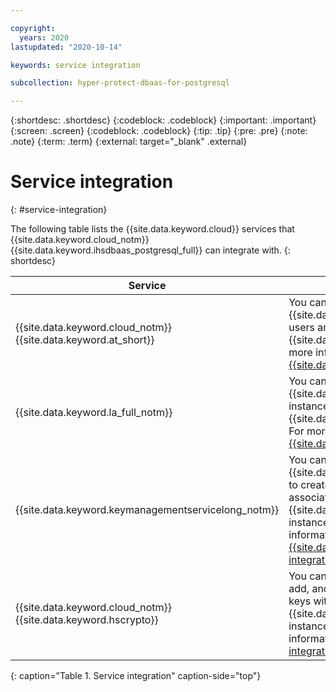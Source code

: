 ```yaml
---

copyright:
  years: 2020
lastupdated: "2020-10-14"

keywords: service integration

subcollection: hyper-protect-dbaas-for-postgresql

---
```


{:shortdesc: .shortdesc}
{:codeblock: .codeblock}
{:important: .important}
{:screen: .screen}
{:codeblock: .codeblock}
{:tip: .tip}
{:pre: .pre}
{:note: .note}
{:term: .term}
{:external: target="_blank" .external}

# Service integration
{: #service-integration}

The following table lists the {{site.data.keyword.cloud}} services that {{site.data.keyword.cloud_notm}} {{site.data.keyword.ihsdbaas_postgresql_full}} can integrate with.
{: shortdesc}

| Service | Description |
|---------|---------------|
| {{site.data.keyword.cloud_notm}} {{site.data.keyword.at_short}} | You can use the {{site.data.keyword.cloud_notm}} {{site.data.keyword.at_short}} service to track how users and applications interact with {{site.data.keyword.ihsdbaas_postgresql_full}}. For more information, see [Auditing events for {{site.data.keyword.ihsdbaas_postgresql_full}}](/docs/hyper-protect-dbaas-for-postgresql?topic=hyper-protect-dbaas-for-postgresql-activity-tracker-events).|
| {{site.data.keyword.la_full_notm}} | You can view logs of your {{site.data.keyword.ihsdbaas_postgresql_full}} service instance in your chosen {{site.data.keyword.loganalysisshort_notm}} instance. For more information, see [Sending logs to {{site.data.keyword.la_full_notm}}](/docs/hyper-protect-dbaas-for-postgresql?topic=hyper-protect-dbaas-for-postgresql-sendlogs).|
| {{site.data.keyword.keymanagementservicelong_notm}} | You can use {{site.data.keyword.keymanagementservicelong_notm}} to create, add, and manage encryption keys and associate the keys with your {{site.data.keyword.ihsdbaas_postgresql_full}} service instance to encrypt your databases. For more information, see [{{site.data.keyword.keymanagementserviceshort}} integration](/docs/hyper-protect-dbaas-for-postgresql?topic=hyper-protect-dbaas-for-postgresql-key-protect-byok).|
| {{site.data.keyword.cloud_notm}} {{site.data.keyword.hscrypto}}| You can use {{site.data.keyword.hscrypto}} to create, add, and manage encryption keys and associate the keys with your {{site.data.keyword.ihsdbaas_postgresql_full}} service instance to encrypt your databases. For more information, see [{{site.data.keyword.hscrypto}} integration](/docs/hyper-protect-dbaas-for-postgresql?topic=hyper-protect-dbaas-for-postgresql-hpcs-byok).|
{: caption="Table 1. Service integration" caption-side="top"}
